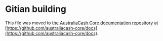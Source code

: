 Gitian building
================

This file was moved to [the AustraliaCash Core documentation repository](https://github.com/australiacash-core/docs/blob/master/gitian-building.md) at [https://github.com/australiacash-core/docs](https://github.com/australiacash-core/docs).
